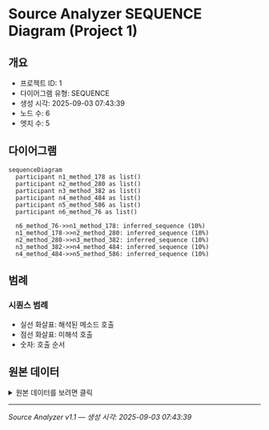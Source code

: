 # Source Analyzer SEQUENCE Diagram (Project 1)

## 개요
- 프로젝트 ID: 1
- 다이어그램 유형: SEQUENCE
- 생성 시각: 2025-09-03 07:43:39
- 노드 수: 6
- 엣지 수: 5

## 다이어그램

```mermaid
sequenceDiagram
  participant n1_method_178 as list()
  participant n2_method_280 as list()
  participant n3_method_382 as list()
  participant n4_method_484 as list()
  participant n5_method_586 as list()
  participant n6_method_76 as list()

  n6_method_76->>n1_method_178: inferred_sequence (10%)
  n1_method_178->>n2_method_280: inferred_sequence (10%)
  n2_method_280->>n3_method_382: inferred_sequence (10%)
  n3_method_382->>n4_method_484: inferred_sequence (10%)
  n4_method_484->>n5_method_586: inferred_sequence (10%)
```

## 범례

### 시퀀스 범례
- 실선 화살표: 해석된 메소드 호출
- 점선 화살표: 미해석 호출
- 숫자: 호출 순서

## 원본 데이터

<details>
<summary>원본 데이터를 보려면 클릭</summary>

노드 목록 (6)
```json
  method:76: list() (method)
  method:178: list() (method)
  method:280: list() (method)
  method:382: list() (method)
  method:484: list() (method)
  method:586: list() (method)
```

엣지 목록 (5)
```json
  method:76 -> method:178 (inferred_sequence)
  method:178 -> method:280 (inferred_sequence)
  method:280 -> method:382 (inferred_sequence)
  method:382 -> method:484 (inferred_sequence)
  method:484 -> method:586 (inferred_sequence)
```

</details>

---
*Source Analyzer v1.1 — 생성 시각: 2025-09-03 07:43:39*